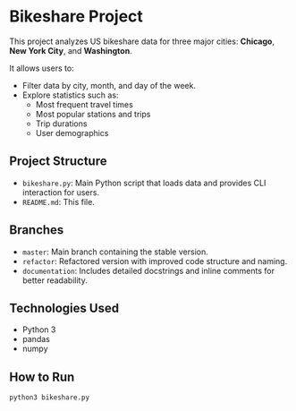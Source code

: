 # Bikeshare Project

This project analyzes US bikeshare data for three major cities: **Chicago**, **New York City**, and **Washington**.

It allows users to:
- Filter data by city, month, and day of the week.
- Explore statistics such as:
  - Most frequent travel times
  - Most popular stations and trips
  - Trip durations
  - User demographics

## Project Structure

- `bikeshare.py`: Main Python script that loads data and provides CLI interaction for users.
- `README.md`: This file.

## Branches

- `master`: Main branch containing the stable version.
- `refactor`: Refactored version with improved code structure and naming.
- `documentation`: Includes detailed docstrings and inline comments for better readability.

## Technologies Used

- Python 3
- pandas
- numpy

## How to Run

```bash
python3 bikeshare.py
